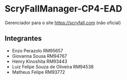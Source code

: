 # ScryFallManager-CP4-EAD
 Gerenciador para o site https://scryfall.com (não oficial)

## Integrantes
 - Enzo Perazolo RM95657
 - Giovanna Sousa RM94767
 - Henry Kinoshita RM93443
 - Luiz Felipe Souza de Oliveira RM94538
 - Matheus Felipe RM93772
